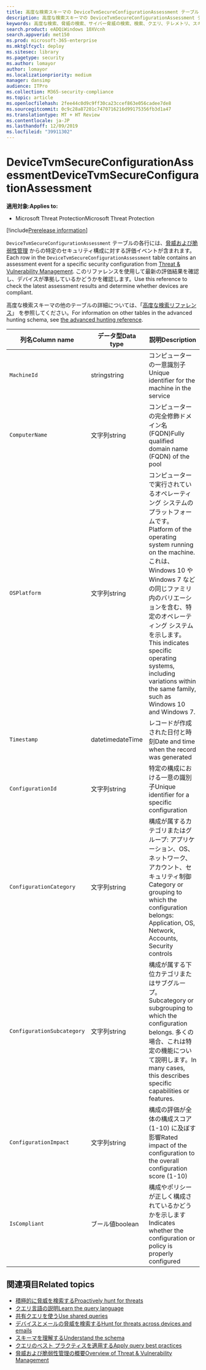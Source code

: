 ```yaml
---
title: 高度な検索スキーマの DeviceTvmSecureConfigurationAssessment テーブル
description: 高度な検索スキーマの DeviceTvmSecureConfigurationAssessment テーブルの脅威および脆弱性管理セキュリティ評価イベントについて説明します。 これらのイベントは、コンピューターの情報とセキュリティ構成の詳細、影響、コンプライアンス情報を提供します。
keywords: 高度な検索、脅威の検索、サイバー脅威の検索、検索、クエリ、テレメトリ、スキーマ リファレンス、Kusto、テーブル、列、データ型、説明、脅威および脆弱性管理、TVM、デバイス管理、セキュリティ構成、DeviceTvmSecureConfigurationAssessment
search.product: eADQiWindows 10XVcnh
search.appverid: met150
ms.prod: microsoft-365-enterprise
ms.mktglfcycl: deploy
ms.sitesec: library
ms.pagetype: security
ms.author: lomayor
author: lomayor
ms.localizationpriority: medium
manager: dansimp
audience: ITPro
ms.collection: M365-security-compliance
ms.topic: article
ms.openlocfilehash: 2fee44c0d9c9ff30ca23ccef863e056cadee7de8
ms.sourcegitcommit: 0c9c28a87201c7470716216d99175356fb3d1a47
ms.translationtype: MT + HT Review
ms.contentlocale: ja-JP
ms.lasthandoff: 12/09/2019
ms.locfileid: "39911302"
---
```

# <a name="devicetvmsecureconfigurationassessment"></a><span data-ttu-id="2ccd3-105">DeviceTvmSecureConfigurationAssessment</span><span class="sxs-lookup"><span data-stu-id="2ccd3-105">DeviceTvmSecureConfigurationAssessment</span></span>

<span data-ttu-id="2ccd3-106">**適用対象:**</span><span class="sxs-lookup"><span data-stu-id="2ccd3-106">**Applies to:**</span></span>
- <span data-ttu-id="2ccd3-107">Microsoft Threat Protection</span><span class="sxs-lookup"><span data-stu-id="2ccd3-107">Microsoft Threat Protection</span></span>

[!include[Prerelease information](prerelease.md)]

<span data-ttu-id="2ccd3-108">`DeviceTvmSecureConfigurationAssessment` テーブルの各行には、[脅威および脆弱性管理](https://docs.microsoft.com/windows/security/threat-protection/microsoft-defender-atp/next-gen-threat-and-vuln-mgt) からの特定のセキュリティ構成に対する評価イベントが含まれます。</span><span class="sxs-lookup"><span data-stu-id="2ccd3-108">Each row in the `DeviceTvmSecureConfigurationAssessment` table contains an assessment event for a specific security configuration from [Threat & Vulnerability Management](https://docs.microsoft.com/windows/security/threat-protection/microsoft-defender-atp/next-gen-threat-and-vuln-mgt).</span></span> <span data-ttu-id="2ccd3-109">このリファレンスを使用して最新の評価結果を確認し、デバイスが準拠しているかどうかを確認します。</span><span class="sxs-lookup"><span data-stu-id="2ccd3-109">Use this reference to check the latest assessment results and determine whether devices are compliant.</span></span>

<span data-ttu-id="2ccd3-110">高度な検索スキーマの他のテーブルの詳細については、「[高度な検索リファレンス](advanced-hunting-schema-tables.md)」 を参照してください。</span><span class="sxs-lookup"><span data-stu-id="2ccd3-110">For information on other tables in the advanced hunting schema, see [the advanced hunting reference](advanced-hunting-schema-tables.md).</span></span>

| <span data-ttu-id="2ccd3-111">列名</span><span class="sxs-lookup"><span data-stu-id="2ccd3-111">Column name</span></span> | <span data-ttu-id="2ccd3-112">データ型</span><span class="sxs-lookup"><span data-stu-id="2ccd3-112">Data type</span></span> | <span data-ttu-id="2ccd3-113">説明</span><span class="sxs-lookup"><span data-stu-id="2ccd3-113">Description</span></span> |
|-------------|-----------|-------------|
| `MachineId` | <span data-ttu-id="2ccd3-114">string</span><span class="sxs-lookup"><span data-stu-id="2ccd3-114">string</span></span> | <span data-ttu-id="2ccd3-115">コンピューターの一意識別子</span><span class="sxs-lookup"><span data-stu-id="2ccd3-115">Unique identifier for the machine in the service</span></span> |
| `ComputerName` | <span data-ttu-id="2ccd3-116">文字列</span><span class="sxs-lookup"><span data-stu-id="2ccd3-116">string</span></span> | <span data-ttu-id="2ccd3-117">コンピューターの完全修飾ドメイン名 (FQDN)</span><span class="sxs-lookup"><span data-stu-id="2ccd3-117">Fully qualified domain name (FQDN) of the pool</span></span> |
| `OSPlatform` | <span data-ttu-id="2ccd3-118">文字列</span><span class="sxs-lookup"><span data-stu-id="2ccd3-118">string</span></span> | <span data-ttu-id="2ccd3-119">コンピューターで実行されているオペレーティング システムのプラットフォームです。</span><span class="sxs-lookup"><span data-stu-id="2ccd3-119">Platform of the operating system running on the machine.</span></span> <span data-ttu-id="2ccd3-120">これは、Windows 10 や Windows 7 などの同じファミリ内のバリエーションを含む、特定のオペレーティング システムを示します。</span><span class="sxs-lookup"><span data-stu-id="2ccd3-120">This indicates specific operating systems, including variations within the same family, such as Windows 10 and Windows 7.</span></span>|
| `Timestamp` | <span data-ttu-id="2ccd3-121">datetime</span><span class="sxs-lookup"><span data-stu-id="2ccd3-121">dateTime</span></span> | <span data-ttu-id="2ccd3-122">レコードが作成された日付と時刻</span><span class="sxs-lookup"><span data-stu-id="2ccd3-122">Date and time when the record was generated</span></span> |
| `ConfigurationId` | <span data-ttu-id="2ccd3-123">文字列</span><span class="sxs-lookup"><span data-stu-id="2ccd3-123">string</span></span> | <span data-ttu-id="2ccd3-124">特定の構成における一意の識別子</span><span class="sxs-lookup"><span data-stu-id="2ccd3-124">Unique identifier for a specific configuration</span></span> |
| `ConfigurationCategory` | <span data-ttu-id="2ccd3-125">文字列</span><span class="sxs-lookup"><span data-stu-id="2ccd3-125">string</span></span> | <span data-ttu-id="2ccd3-126">構成が属するカテゴリまたはグループ: アプリケーション、OS、ネットワーク、アカウント、セキュリティ制御</span><span class="sxs-lookup"><span data-stu-id="2ccd3-126">Category or grouping to which the configuration belongs: Application, OS, Network, Accounts, Security controls</span></span> |
| `ConfigurationSubcategory` | <span data-ttu-id="2ccd3-127">文字列</span><span class="sxs-lookup"><span data-stu-id="2ccd3-127">string</span></span> | <span data-ttu-id="2ccd3-128">構成が属する下位カテゴリまたはサブグループ。</span><span class="sxs-lookup"><span data-stu-id="2ccd3-128">Subcategory or subgrouping to which the configuration belongs.</span></span> <span data-ttu-id="2ccd3-129">多くの場合、これは特定の機能について説明します。</span><span class="sxs-lookup"><span data-stu-id="2ccd3-129">In many cases, this describes specific capabilities or features.</span></span> |
| `ConfigurationImpact` | <span data-ttu-id="2ccd3-130">文字列</span><span class="sxs-lookup"><span data-stu-id="2ccd3-130">string</span></span> | <span data-ttu-id="2ccd3-131">構成の評価が全体の構成スコア (1-10) に及ぼす影響</span><span class="sxs-lookup"><span data-stu-id="2ccd3-131">Rated impact of the configuration to the overall configuration score (1-10)</span></span> |
| `IsCompliant` | <span data-ttu-id="2ccd3-132">ブール値</span><span class="sxs-lookup"><span data-stu-id="2ccd3-132">boolean</span></span> | <span data-ttu-id="2ccd3-133">構成やポリシーが正しく構成されているかどうかを示します</span><span class="sxs-lookup"><span data-stu-id="2ccd3-133">Indicates whether the configuration or policy is properly configured</span></span> |

## <a name="related-topics"></a><span data-ttu-id="2ccd3-134">関連項目</span><span class="sxs-lookup"><span data-stu-id="2ccd3-134">Related topics</span></span>

- [<span data-ttu-id="2ccd3-135">積極的に脅威を検索する</span><span class="sxs-lookup"><span data-stu-id="2ccd3-135">Proactively hunt for threats</span></span>](advanced-hunting-overview.md)
- [<span data-ttu-id="2ccd3-136">クエリ言語の説明</span><span class="sxs-lookup"><span data-stu-id="2ccd3-136">Learn the query language</span></span>](advanced-hunting-query-language.md)
- [<span data-ttu-id="2ccd3-137">共有クエリを使う</span><span class="sxs-lookup"><span data-stu-id="2ccd3-137">Use shared queries</span></span>](advanced-hunting-shared-queries.md)
- [<span data-ttu-id="2ccd3-138">デバイスとメールの脅威を検索する</span><span class="sxs-lookup"><span data-stu-id="2ccd3-138">Hunt for threats across devices and emails</span></span>](advanced-hunting-query-emails-devices.md)
- [<span data-ttu-id="2ccd3-139">スキーマを理解する</span><span class="sxs-lookup"><span data-stu-id="2ccd3-139">Understand the schema</span></span>](advanced-hunting-schema-tables.md)
- [<span data-ttu-id="2ccd3-140">クエリのベスト プラクティスを適用する</span><span class="sxs-lookup"><span data-stu-id="2ccd3-140">Apply query best practices</span></span>](advanced-hunting-best-practices.md)
- [<span data-ttu-id="2ccd3-141">脅威および脆弱性管理の概要</span><span class="sxs-lookup"><span data-stu-id="2ccd3-141">Overview of Threat & Vulnerability Management</span></span>](https://docs.microsoft.com/windows/security/threat-protection/microsoft-defender-atp/next-gen-threat-and-vuln-mgt)
